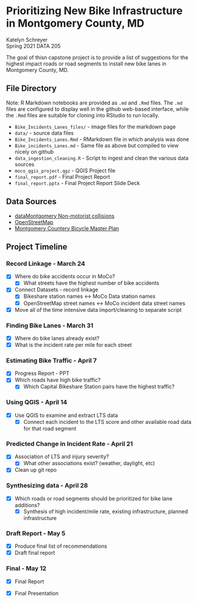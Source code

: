 # Prioritizing New Bike Infrastructure in Montgomery County, MD

Katelyn Schreyer   
Spring 2021
DATA 205

The goal of thisn capstone project is to provide a list of suggestions for the highest impact roads or road segments to install new bike lanes in Montgomery County, MD. 

## File Directory

Note: R Markdown notebooks are provided as `.md` and `.Rmd` files. The `.md` files are configured to display well in the github web-based interface, while the `.Rmd` files are suitable for cloning into RStudio to run locally. 

- `Bike_Incidents_Lanes_files/` - image files for the markdown page
- `data/` - source data files
- `Bike_Incidents_Lanes.Rmd` - RMarkdown file in which analysis was done
- `Bike_incidents_Lanes.md` - Same file as above but compiled to view nicely on github
- `data_ingestion_cleaning.R` - Script to ingest and clean the various data sources
- `moco_qgis_project.qgz` - QGIS Project file
- `final_report.pdf` - Final Project Report
- `final_report.pptx` - Final Project Report Slide Deck

## Data Sources

- [dataMontgomery Non-motorist collisions](https://data.montgomerycountymd.gov/Public-Safety/Crash-Reporting-Non-Motorists-Data/n7fk-dce5)
- [OpenStreetMap](https://www.openstreetmap.org/)
- [Montgomery Countery Bicycle Master Plan](https://montgomeryplanning.org/planning/transportation/bicycle-planning/bicycle-master-plan/)

## Project Timeline

### Record Linkage - March 24 

- [x] Where do bike accidents occur in MoCo?
    - [x] What streets have the highest number of bike accidents
- [x] Connect Datasets - record linkage
    - [x] Bikeshare station names <-> MoCo Data station names
    - [x] OpenStreetMap street names <-> MoCo incident data street names
- [x] Move all of the time intensive data import/cleaning to separate script

### Finding Bike Lanes - March 31

- [x] Where do bike lanes already exist?
- [x] What is the incident rate per mile for each street

### Estimating Bike Traffic - April 7 

- [x] Progress Report - PPT
- [x] Which roads have high bike traffic?
    - [x] Which Capital Bikeshare Station pairs have the highest traffic?

### Using QGIS - April 14

- [x] Use QGIS to examine and extract LTS data  
    - [x] Connect each incident to the LTS score and other available road data for that road segment

### Predicted Change in Incident Rate - April 21

- [x] Association of LTS and injury severity?
    - [x] What other associations exist? (weather, daylight, etc)
- [x] Clean up git repo

### Synthesizing data - April 28

- [x] Which roads or road segments should be prioritized for bike lane additions? 
    - [x] Synthesis of high incident/mile rate, existing infrastructure, planned infrastructure 

### Draft Report - May 5

- [x] Produce final list of recommendations
- [x] Draft final report

### Final - May 12

- [x] Final Report
- [x] Final Presentation

